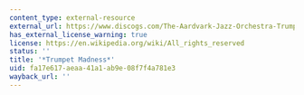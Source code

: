 ```yaml
---
content_type: external-resource
external_url: https://www.discogs.com/The-Aardvark-Jazz-Orchestra-Trumpet-Madness/release/2445074
has_external_license_warning: true
license: https://en.wikipedia.org/wiki/All_rights_reserved
status: ''
title: '*Trumpet Madness*'
uid: fa17e617-aeaa-41a1-ab9e-08f7f4a781e3
wayback_url: ''
---
```

